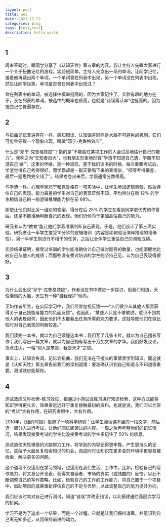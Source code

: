 ```yaml
---
layout: post
title: wei
date: 2021-12-22
categories: blog
tags: [test,test]
description: hello world
---
```


## 1

周末答疑时，跟同学分享了《认知天性》第五章的内容。我让主持人先跟大家进行一个关于扭曲记忆的游戏。实验很简单，主持人先念出一系列单词，让同学记忆，接着他再读出两个单词，一个单词曾在列表中出现，另一个单词没在列表中出现。然后让同学投票，单词是否曾在列表中出现过？

曾在列表中的单词，被选择中概率挺高的，因为大家记住了。实验有趣的地方在于，没在列表的单词，被选中的概率也很高，也就是“错误再认率”也挺高的。因为扭曲记忆普遍存在。

## 2

与扭曲记忆普遍存在一样，感知错误、认知偏差同样是大脑不可避免的机制。它们可能会导致一个现象出现，叫做“邓宁-克鲁格效应”。

什么是“邓宁-克鲁格效应”？指的是“不能胜任某项工作的人会过高地估计自己的能力”。我称之为“无知者自大”，也有朋友形象地形容“学渣不知道自己渣，学霸不知道自己‘婊’”。这里的学婊，是一种调侃。基于我们读书的时候，每次重要考试后，学渣觉得自己考得很好，而学霸却是一副天要塌下来的表情说，“哎呀考得很差，最后一题思路完全错了”。结果考卷出来后，学霸通常分数很高。

与学渣一样。心理学家邓宁和克鲁格在一项实验中，让学生参加逻辑测验，然后评估自己的表现。能力最差的学生对自己的表现茫然不知，平均得分在后 12% 的学生相信自己的一般逻辑推理能力排在前 68%。

即使让他们对比另一组别的答案，得分在后 25% 的学生在看到同学更优秀的作答后，还是不能准确判断自己的表现。他们仍倾向于更加高估自己的能力。

研究者认为“教育”能让他们学着准确判断自己表现。于是，他们设计了第三项实验。研究者让一半学生接受10分钟的逻辑培训（内容是如何验证演绎推理的准确性），另一半学生则进行不相干的任务，之后让全体学生重估自己的测验成绩。

实验结果证明，接受过培训的学生能准确估计自己做对题目的数量，也能清醒地比较自己与他人的成绩；而那些没有受过培训的学生则坚持己见，认为自己表现得很好。

## 3

为什么会出现“邓宁-克鲁格效应”，作者没在书中做进一步探讨，但我们知道，天性懒惰的大脑，天生有一种“自我保护”倾向。

正如作者所言，在实际学习中，我们经常忽视反馈——“人们很少从其他人那里获得关于自己技能与能力的负面反馈”。也因此，“某些人只是不够敏锐，意识不到其他人的表现如何，因此他们不太能看出任务所需的能力要求，这就导致他们在做比较时对自己表现的判断较差。”

我们读完一本书，就以为自己读懂这本书；我们写了几张卡片，就以为自己擅长写作；我们写出一篇文章，就以为自己拥有写出十万加文章的才华。我们好发议论，指点江山，一幅“别人是笨蛋，我是天才”之貌。

事实上，认知会失调，记忆会扭曲，我们无法在不擅长的事情里学到知识。而这就是《认知天性》第五章告诉我们的深刻道理：要准确认识到自己知道与不知道很重要。测试效应能帮你。


## 4

测试效应又称检索-练习效应，指通过小测试或练习进行知识检索，这种方式能将知识学得更扎实，效果要远远好于重复接触最初的资料。也就是说，我们习以为常的“考试”大有作用，在研究者眼中，大有作用。

2010年，《纽约时报》报道了一项科学研究：让学生阅读课本里的一段文字，然后选一部分人进行考试，让他们回忆阅读过的内容。一周之后再考察他们的记忆情况，结果发现接受考试的学生比没接受考试的学生多记住了 50% 的信息。

测试迫使天性懒惰的大脑努力工作，将学到的内容记得更牢靠，产生更持久的记忆。这给予大脑反复检索知识的机会，而这同时让知识在更多变的环境中更容易被检索，解决更多的问题。

这个道理不仅适用在学习领域，也适用在我们生活、工作中。比如，检验自己的写作能力，将文章公开发表，获得来自读者、市场的真实（或残酷的）反馈，以此不断调整自己的写作策略。比如，检验自己的工作的工作能力，将自己置于一个项目中，借助项目的成果重新评估自己的不足与优势，以此调整自己的能力提升方向。

我们应该时常对自己进行测试，知道“错误”并改正错误，以此搭建通往高层次学习的桥梁。

学习不是为了追求一个结果，而是一个过程。它就是让我们保持谦卑，并意识到自己离无知多近，从而保持前进的动力。

